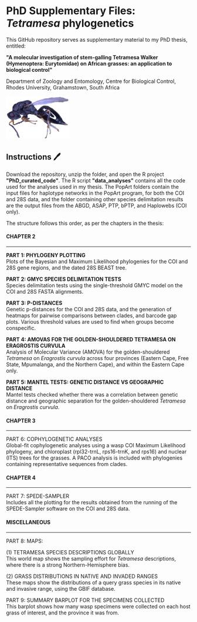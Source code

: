 # PhD Supplementary Files: *Tetramesa* phylogenetics

This GitHub repository serves as supplementary material to my PhD thesis, entitled:

**"A molecular investigation of stem-galling Tetramesa Walker (Hymenoptera: Eurytomidae) on African grasses: an application to biological control"**

Department of Zoology and Entomology, Centre for Biological Control, Rhodes University, Grahamstown, South Africa

<img src="https://github.com/clarkevansteenderen/PhD_files/blob/main/tetramesa.png" height = 120>

## Instructions :pen:

Download the repository, unzip the folder, and open the R project **"PhD_curated_code"**. The R script **"data_analyses"** contains all the code used for the analyses used in my thesis. The PopArt folders contain the input files for haplotype networks in the PopArt program, for both the COI and 28S data, and the folder containing other species delimitation results are the output files from the ABGD, ASAP, PTP, bPTP, and Haplowebs (COI only).

The structure follows this order, as per the chapters in the thesis:

#### CHAPTER 2
--- 

**PART 1: PHYLOGENY PLOTTING**    
Plots of the Bayesian and Maximum Likelihood phylogenies for the COI and 28S gene regions, and the dated 28S BEAST tree.

**PART 2: GMYC SPECIES DELIMITATION TESTS**   
Species delimitation tests using the single-threshold GMYC model on the COI and 28S FASTA alignments.

**PART 3: P-DISTANCES**   
Genetic p-distances for the COI and 28S data, and the generation of heatmaps for pairwise comparisons between clades, and barcode gap plots. Various threshold values are used to find when groups become conspecific.

**PART 4: AMOVAS FOR THE GOLDEN-SHOULDERED TETRAMESA ON ERAGROSTIS CURVULA**      
Analysis of Molecular Variance (AMOVA) for the golden-shouldered *Tetramesa* on *Eragrostis curvula* across four provinces (Eastern Cape, Free State, Mpumalanga, and the Northern Cape), and within the Eastern Cape only.

**PART 5: MANTEL TESTS: GENETIC DISTANCE VS GEOGRAPHIC DISTANCE**   
Mantel tests checked whether there was a correlation between genetic distance and geographic separation for the golden-shouldered *Tetramesa* on *Eragrostis curvula*.

#### CHAPTER 3
--- 

PART 6: COPHYLOGENETIC ANALYSES    
Global-fit cophylogenetic analyses using a wasp COI Maximum Likelihood phylogeny, and chloroplast (rpl32-trnL, rps16-trnK, and rps16) and nuclear (ITS) trees for the grasses. A PACO analysis is included with phylogenies containing representative sequences from clades. 

#### CHAPTER 4
---

PART 7: SPEDE-SAMPLER   
Includes all the plotting for the results obtained from the running of the SPEDE-Sampler software on the COI and 28S data.

#### MISCELLANEOUS
--- 

PART 8: MAPS: 

(1) TETRAMESA SPECIES DESCRIPTIONS GLOBALLY     
This world map shows the sampling effort for *Tetramesa* descriptions, where there is a strong Northern-Hemisphere bias.

(2) GRASS DISTRIBUTIONS IN NATIVE AND INVADED RANGES   
These maps show the distributions of a query grass species in its native and invasive range, using the GBIF database.

PART 9: SUMMARY BARPLOT FOR THE SPECIMENS COLLECTED    
This barplot shows how many wasp specimens were collected on each host grass of interest, and the province it was from.
